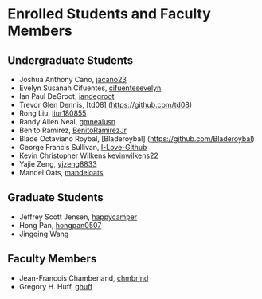 Enrolled Students and Faculty Members
=====================================


Undergraduate Students
----------------------
* Joshua Anthony Cano, [jacano23](https://github.com/jacano23)
* Evelyn Susanah Cifuentes, [cifuentesevelyn](https://github.com/cifuentesevelyn)
* Ian Paul DeGroot, [iandegroot](https://github.com/iandegroot)
* Trevor Glen Dennis, [td08] (https://github.com/td08)
* Rong Liu, [liur180855](https://github.com/liur180855)
* Randy Allen Neal, [gmnealusn](https://github.com/gmnealusn)
* Benito Ramirez, [BenitoRamirezJr](https://github.com/BenitoRamirezJr)
* Blade Octaviano Roybal, [Bladeroybal] (https://github.com/Bladeroybal)
* George Francis Sullivan, [I-Love-Github](https://github.com/I-Love-Github)
* Kevin Christopher Wilkens [kevinwilkens22](https://github.com/kevinwilkens22)
* Yajie Zeng, [yjzeng8833](https://github.com/yjzeng8833)
* Mandel Oats, [mandeloats](https://github.com/mandeloats)


Graduate Students
-----------------

* Jeffrey Scott Jensen, [happycamper](https://github.com/happycamper)
* Hong Pan, [hongpan0507](https://github.com/hongpan0507)
* Jingqing Wang


Faculty Members
---------------

* Jean-Francois Chamberland, [chmbrlnd](https://github.com/chmbrlnd)
* Gregory H. Huff, [ghuff](https://github.com/ghuff)

